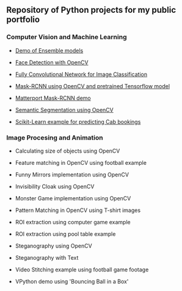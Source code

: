 ## Repository of Python projects for my public portfolio

### Computer Vision and Machine Learning

- [Demo of Ensemble models](https://github.com/DebalB/Python_public/tree/master/ensemble_models)

- [Face Detection with OpenCV](https://github.com/DebalB/Python_public/tree/master/face_detection)

- [Fully Convolutional Network for Image Classification](https://github.com/DebalB/Python_public/tree/master/FCNN_for_classification_PyTorch)

- [Mask-RCNN using OpenCV and pretrained Tensorflow model](https://github.com/DebalB/Python_public/tree/master/mask_rcnn)

- [Matterport Mask-RCNN demo](https://github.com/DebalB/Python_public/tree/master/keras_mask_rcnn)

- [Semantic Segmentation using OpenCV](https://github.com/DebalB/Python_public/tree/master/opencv_semantic_segmentation)

- [Scikit-Learn example for predicting Cab bookings](https://github.com/DebalB/Python_public/tree/master/cab_booking_prediction)

### Image Procesing and Animation

- Calculating size of objects using OpenCV

- Feature matching in OpenCV using football example

- Funny Mirrors implementation using OpenCV

- Invisibility Cloak using OpenCV

- Monster Game implementation using OpenCV

- Pattern Matching in OpenCV using T-shirt images

- ROI extraction using computer game example

- ROI extraction using pool table example

- Steganography using OpenCV

- Steganography with Text

- Video Stitching example using football game footage

- VPython demo using 'Bouncing Ball in a Box'
